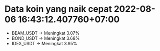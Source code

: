# Data koin yang naik cepat 2022-08-06 16:43:12.407760+07:00

* BEAM_USDT -> Meningkat 3.07%
* BOND_USDT -> Meningkat 3.68%
* IDEX_USDT -> Meningkat 3.95%
